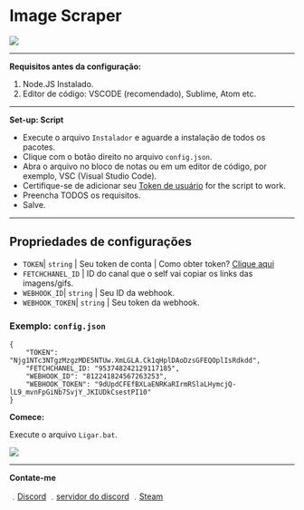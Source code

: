 # Image Scraper

![](https://media.discordapp.net/attachments/1062790187844911234/1062793731012563004/image.png)


----------
**Requisitos antes da configuração:**

1. Node.JS Instalado.
2. Editor de código: VSCODE (recomendado), Sublime, Atom etc.
----------
**Set-up: Script**

- Execute o arquivo `Instalador` e aguarde a instalação de todos os pacotes.
- Clique com o botão direito no arquivo `config.json`.
- Abra o arquivo no bloco de notas ou em um editor de código, por exemplo, VSC (Visual Studio Code).
- Certifique-se de adicionar seu [Token de usuário](https://www.youtube.com/watch?v=YEgFvgg7ZPI) for the script to work.
- Preencha TODOS os requisitos.
- Salve.
----------

## Propriedades de configurações
- `TOKEN`| `string` | Seu token de conta | Como obter token? [Clique aqui](https://www.youtube.com/watch?v=YEgFvgg7ZPI)
- `FETCHCHANEL_ID` | ID do canal que o self vai copiar os links das imagens/gifs.
- `WEBHOOK_ID`| `string` | Seu ID da webhook.
- `WEBHOOK_TOKEN`| `string` | Seu token da webhook.

### Exemplo: `config.json`

```
{
    "TOKEN": "Njg1NTc3NTgzMzgzMDE5NTUw.XmLGLA.Ck1qHplDAoDzsGFEQOplIsRdkdd",
    "FETCHCHANEL_ID: "953748242129117185",
    "WEBHOOK_ID": "812241824567263253",
    "WEBHOOK_TOKEN": "9dUpdCFEfBXLaENRKaRIrmRSlaLHymcjQ-lL9_mvnFpGiNb7SvjY_JKIUDkCsestPI10"
}
```

**Comece:**

Execute o arquivo `Ligar.bat`.

![](https://media.discordapp.net/attachments/1062790187844911234/1062790229246869637/image.png)


----------
**Contate-me**

﹒[Discord](https://discord.com/users/472756345909805059)
﹒[servidor do discord](https://discord.gg/giflandia)
﹒[Steam](https://steamcommunity.com/id/Tzrico/)
